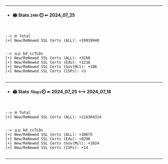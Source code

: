 

---
- #### 🖨️ **Stats** `24Hr`⏲️ ➼ 2024_07_25
```console


--> 🌐 Total
[+] New/ReNewed SSL Certs (ALL): +19939940


--> 🇧🇩 bd_ccTLDs
[+] New/ReNewed SSL Certs (ALL): +3160
[+] New/ReNewed SSL Certs (Edu): +1218
[+] New/ReNewed SSL Certs (Gov|Mil): +106
[+] New/ReNewed SSL Certs (ISPs): +3


```

---
- #### 🖨️ **Stats** `7Days`⏲️ ➼ 2024_07_25 <--> 2024_07_18
```console


--> 🌐 Total
[+] New/ReNewed SSL Certs (ALL): +116364314


--> 🇧🇩 bd_ccTLDs
[+] New/ReNewed SSL Certs (ALL): +20675
[+] New/ReNewed SSL Certs (Edu): +8296
[+] New/ReNewed SSL Certs (Gov|Mil): +1024
[+] New/ReNewed SSL Certs (ISPs): +14


```

---

